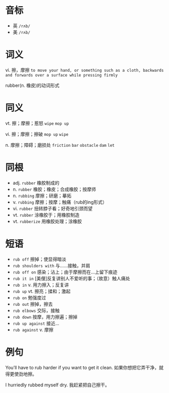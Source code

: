 # 音标

- 英 `/rʌb/`
- 美 `/rʌb/`

# 词义

vi. 擦，摩擦
`to move your hand, or something such as a cloth, backwards and forwards over a surface while pressing firmly`



rubber(n. 橡皮)的动词形式

# 同义

vt. 擦；摩擦；惹怒
`wipe` `mop up`

vi. 擦；摩擦；擦破
`mop up` `wipe`

n. 摩擦；障碍；磨损处
`friction` `bar` `obstacle` `dam` `let`

# 同根

- adj. `rubber` 橡胶制成的
- n. `rubber` 橡胶；橡皮；合成橡胶；按摩师
- n. `rubbing` 摩擦；研磨；摹拓
- v. `rubbing` 摩擦；按摩；触痛（rub的ing形式）
- vi. `rubber` 扭转脖子看；好奇地引颈而望
- vt. `rubber` 涂橡胶于；用橡胶制造
- vt. `rubberize` 用橡胶处理；涂橡胶

# 短语

- `rub off` 擦掉；使显得暗淡
- `rub shoulders with` 与……接触，并肩
- `rub off on` 感染；沾上；由于摩擦而在…上留下痕迹
- `rub it in` [美俚]反复讲别人不爱听的事；（故意）触人痛处
- `rub in` v. 用力擦入；反复讲
- `rub up` vt. 擦亮；揉和；激起
- `rub on` 勉强度过
- `rub out` 擦掉，擦去
- `rub elbows` 交际，接触
- `rub down` 按摩，用力擦遍；擦掉
- `rub up against` 接近…
- `rub against` v. 摩擦

# 例句

You’ll have to rub harder if you want to get it clean.
如果你想把它弄干净，就得更使劲地擦。

I hurriedly rubbed myself dry.
我赶紧把自己擦干。


